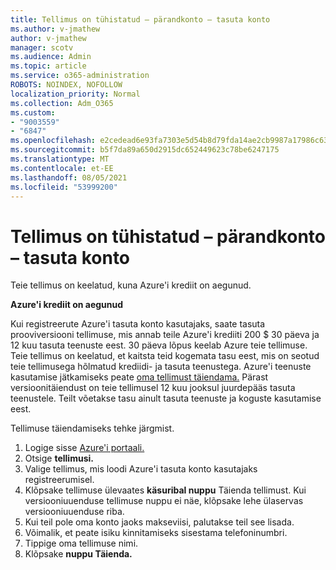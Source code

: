 ```yaml
---
title: Tellimus on tühistatud – pärandkonto – tasuta konto
ms.author: v-jmathew
author: v-jmathew
manager: scotv
ms.audience: Admin
ms.topic: article
ms.service: o365-administration
ROBOTS: NOINDEX, NOFOLLOW
localization_priority: Normal
ms.collection: Adm_O365
ms.custom:
- "9003559"
- "6847"
ms.openlocfilehash: e2cedead6e93fa7303e5d54b8d79fda14ae2cb9987a17986c6327ac78189c4e4
ms.sourcegitcommit: b5f7da89a650d2915dc652449623c78be6247175
ms.translationtype: MT
ms.contentlocale: et-EE
ms.lasthandoff: 08/05/2021
ms.locfileid: "53999200"
---
```

# <a name="subscription-cancelled---legacy---free-account"></a>Tellimus on tühistatud – pärandkonto – tasuta konto

Teie tellimus on keelatud, kuna Azure'i krediit on aegunud.

**Azure'i krediit on aegunud**

Kui registreerute Azure'i tasuta konto kasutajaks, saate tasuta prooviversiooni tellimuse, mis annab teile Azure'i krediiti 200 $ 30 päeva ja 12 kuu tasuta teenuste eest. 30 päeva lõpus keelab Azure teie tellimuse. Teie tellimus on keelatud, et kaitsta teid kogemata tasu eest, mis on seotud teie tellimusega hõlmatud krediidi- ja tasuta teenustega. Azure'i teenuste kasutamise jätkamiseks peate [oma tellimust täiendama.](https://docs.microsoft.com/azure/cost-management-billing/manage/upgrade-azure-subscription) Pärast versioonitäiendust on teie tellimusel 12 kuu jooksul juurdepääs tasuta teenustele. Teilt võetakse tasu ainult tasuta teenuste ja koguste kasutamise eest.

Tellimuse täiendamiseks tehke järgmist.

1. Logige sisse [Azure'i portaali.](https://portal.azure.com/)
2. Otsige **tellimusi.**
3. Valige tellimus, mis loodi Azure'i tasuta konto kasutajaks registreerumisel.
4. Klõpsake tellimuse ülevaates **käsuribal nuppu** Täienda tellimust. Kui versiooniuuenduse tellimuse nuppu ei näe, klõpsake lehe ülaservas versiooniuuenduse riba.
5. Kui teil pole oma konto jaoks makseviisi, palutakse teil see lisada.
6. Võimalik, et peate isiku kinnitamiseks sisestama telefoninumbri.
7. Tippige oma tellimuse nimi.
8. Klõpsake **nuppu Täienda.**

